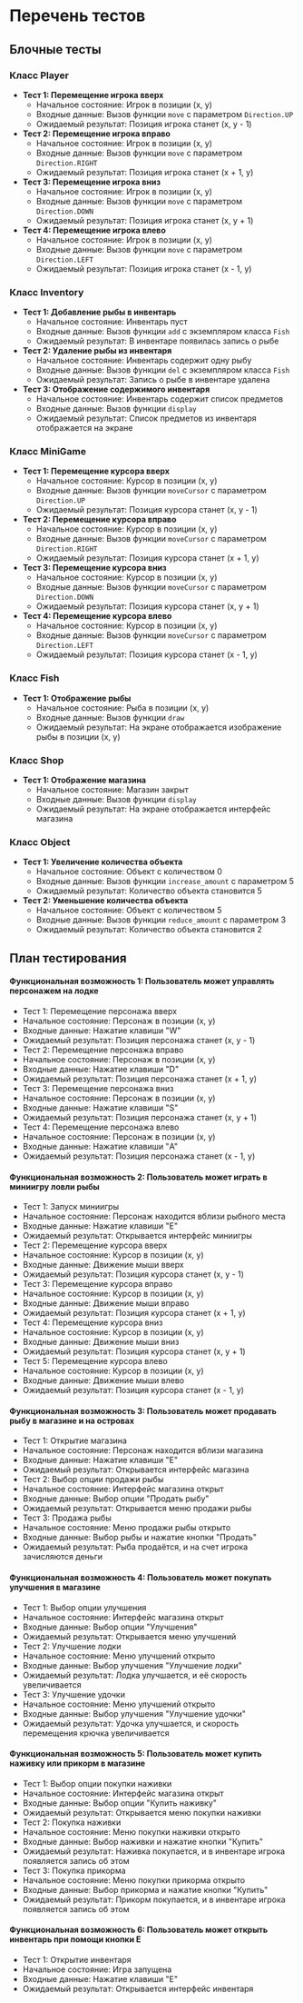 # Перечень тестов
## Блочные тесты

### Класс Player
* **Тест 1: Перемещение игрока вверх**
    * Начальное состояние: Игрок в позиции (x, y)
    * Входные данные: Вызов функции `move` с параметром `Direction.UP`
    * Ожидаемый результат: Позиция игрока станет (x, y - 1)
* **Тест 2: Перемещение игрока вправо**
    * Начальное состояние: Игрок в позиции (x, y)
    * Входные данные: Вызов функции `move` с параметром `Direction.RIGHT`
    * Ожидаемый результат: Позиция игрока станет (x + 1, y)
* **Тест 3: Перемещение игрока вниз**
    * Начальное состояние: Игрок в позиции (x, y)
    * Входные данные: Вызов функции `move` с параметром `Direction.DOWN`
    * Ожидаемый результат: Позиция игрока станет (x, y + 1)
* **Тест 4: Перемещение игрока влево**
    * Начальное состояние: Игрок в позиции (x, y)
    * Входные данные: Вызов функции `move` с параметром `Direction.LEFT`
    * Ожидаемый результат: Позиция игрока станет (x - 1, y)

### Класс Inventory
* **Тест 1: Добавление рыбы в инвентарь**
    * Начальное состояние: Инвентарь пуст
    * Входные данные: Вызов функции `add` с экземпляром класса `Fish`
    * Ожидаемый результат: В инвентаре появилась запись о рыбе
* **Тест 2: Удаление рыбы из инвентаря**
    * Начальное состояние: Инвентарь содержит одну рыбу
    * Входные данные: Вызов функции `del` с экземпляром класса `Fish`
    * Ожидаемый результат: Запись о рыбе в инвентаре удалена
* **Тест 3: Отображение содержимого инвентаря**
    * Начальное состояние: Инвентарь содержит список предметов
    * Входные данные: Вызов функции `display`
    * Ожидаемый результат: Список предметов из инвентаря отображается на экране

### Класс MiniGame
* **Тест 1: Перемещение курсора вверх**
    * Начальное состояние: Курсор в позиции (x, y)
    * Входные данные: Вызов функции `moveCursor` с параметром `Direction.UP`
    * Ожидаемый результат: Позиция курсора станет (x, y - 1)
* **Тест 2: Перемещение курсора вправо**
    * Начальное состояние: Курсор в позиции (x, y)
    * Входные данные: Вызов функции `moveCursor` с параметром `Direction.RIGHT`
    * Ожидаемый результат: Позиция курсора станет (x + 1, y)
* **Тест 3: Перемещение курсора вниз**
    * Начальное состояние: Курсор в позиции (x, y)
    * Входные данные: Вызов функции `moveCursor` с параметром `Direction.DOWN`
    * Ожидаемый результат: Позиция курсора станет (x, y + 1)
* **Тест 4: Перемещение курсора влево**
    * Начальное состояние: Курсор в позиции (x, y)
    * Входные данные: Вызов функции `moveCursor` с параметром `Direction.LEFT`
    * Ожидаемый результат: Позиция курсора станет (x - 1, y)

### Класс Fish
* **Тест 1: Отображение рыбы**
    * Начальное состояние: Рыба в позиции (x, y)
    * Входные данные: Вызов функции `draw`
    * Ожидаемый результат: На экране отображается изображение рыбы в позиции (x, y)

### Класс Shop
* **Тест 1: Отображение магазина**
    * Начальное состояние: Магазин закрыт
    * Входные данные: Вызов функции `display`
    * Ожидаемый результат: На экране отображается интерфейс магазина

### Класс Object
* **Тест 1: Увеличение количества объекта**
    * Начальное состояние: Объект с количеством 0
    * Входные данные: Вызов функции `increase_amount` с параметром 5
    * Ожидаемый результат: Количество объекта становится 5
* **Тест 2: Уменьшение количества объекта**
    * Начальное состояние: Объект с количеством 5
    * Входные данные: Вызов функции `reduce_amount` с параметром 3
    * Ожидаемый результат: Количество объекта становится 2

## План тестирования
#### Функциональная возможность 1: Пользователь может управлять персонажем на лодке

* Тест 1: Перемещение персонажа вверх
* Начальное состояние: Персонаж в позиции (x, y)
* Входные данные: Нажатие клавиши "W"
* Ожидаемый результат: Позиция персонажа станет (x, y - 1)
* Тест 2: Перемещение персонажа вправо
* Начальное состояние: Персонаж в позиции (x, y)
* Входные данные: Нажатие клавиши "D"
* Ожидаемый результат: Позиция персонажа станет (x + 1, y)
* Тест 3: Перемещение персонажа вниз
* Начальное состояние: Персонаж в позиции (x, y)
* Входные данные: Нажатие клавиши "S"
* Ожидаемый результат: Позиция персонажа станет (x, y + 1)
* Тест 4: Перемещение персонажа влево
* Начальное состояние: Персонаж в позиции (x, y)
* Входные данные: Нажатие клавиши "A"
* Ожидаемый результат: Позиция персонажа станет (x - 1, y)

#### Функциональная возможность 2: Пользователь может играть в миниигру ловли рыбы

* Тест 1: Запуск миниигры
* Начальное состояние: Персонаж находится вблизи рыбного места
* Входные данные: Нажатие клавиши "E"
* Ожидаемый результат: Открывается интерфейс миниигры
* Тест 2: Перемещение курсора вверх
* Начальное состояние: Курсор в позиции (x, y)
* Входные данные: Движение мыши вверх
* Ожидаемый результат: Позиция курсора станет (x, y - 1)
* Тест 3: Перемещение курсора вправо
* Начальное состояние: Курсор в позиции (x, y)
* Входные данные: Движение мыши вправо
* Ожидаемый результат: Позиция курсора станет (x + 1, y)
* Тест 4: Перемещение курсора вниз
* Начальное состояние: Курсор в позиции (x, y)
* Входные данные: Движение мыши вниз
* Ожидаемый результат: Позиция курсора станет (x, y + 1)
* Тест 5: Перемещение курсора влево
* Начальное состояние: Курсор в позиции (x, y)
* Входные данные: Движение мыши влево
* Ожидаемый результат: Позиция курсора станет (x - 1, y)

#### Функциональная возможность 3: Пользователь может продавать рыбу в магазине и на островах

* Тест 1: Открытие магазина
* Начальное состояние: Персонаж находится вблизи магазина
* Входные данные: Нажатие клавиши "E"
* Ожидаемый результат: Открывается интерфейс магазина
* Тест 2: Выбор опции продажи рыбы
* Начальное состояние: Интерфейс магазина открыт
* Входные данные: Выбор опции "Продать рыбу"
* Ожидаемый результат: Открывается меню продажи рыбы
* Тест 3: Продажа рыбы
* Начальное состояние: Меню продажи рыбы открыто
* Входные данные: Выбор рыбы и нажатие кнопки "Продать"
* Ожидаемый результат: Рыба продаётся, и на счет игрока зачисляются деньги

#### Функциональная возможность 4: Пользователь может покупать улучшения в магазине

* Тест 1: Выбор опции улучшения
* Начальное состояние: Интерфейс магазина открыт
* Входные данные: Выбор опции "Улучшения"
* Ожидаемый результат: Открывается меню улучшений
* Тест 2: Улучшение лодки
* Начальное состояние: Меню улучшений открыто
* Входные данные: Выбор улучшения "Улучшение лодки"
* Ожидаемый результат: Лодка улучшается, и её скорость увеличивается
* Тест 3: Улучшение удочки
* Начальное состояние: Меню улучшений открыто
* Входные данные: Выбор улучшения "Улучшение удочки"
* Ожидаемый результат: Удочка улучшается, и скорость перемещения крючка увеличивается

#### Функциональная возможность 5: Пользователь может купить наживку или прикорм в магазине

* Тест 1: Выбор опции покупки наживки
* Начальное состояние: Интерфейс магазина открыт
* Входные данные: Выбор опции "Купить наживку"
* Ожидаемый результат: Открывается меню покупки наживки
* Тест 2: Покупка наживки
* Начальное состояние: Меню покупки наживки открыто
* Входные данные: Выбор наживки и нажатие кнопки "Купить"
* Ожидаемый результат: Наживка покупается, и в инвентаре игрока появляется запись об этом
* Тест 3: Покупка прикорма
* Начальное состояние: Меню покупки прикорма открыто
* Входные данные: Выбор прикорма и нажатие кнопки "Купить"
* Ожидаемый результат: Прикорм покупается, и в инвентаре игрока появляется запись об этом

#### Функциональная возможность 6: Пользователь может открыть инвентарь при помощи кнопки E

* Тест 1: Открытие инвентаря
* Начальное состояние: Игра запущена
* Входные данные: Нажатие клавиши "E"
* Ожидаемый результат: Открывается интерфейс инвентаря